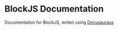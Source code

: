 # BlockJS Documentation

Documentation for BlockJS, writen using [Docusauraus](https://docusaurus.io)
